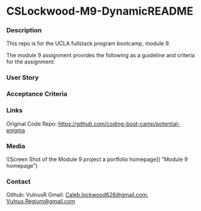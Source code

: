 # CSLockwood-M9-DynamicREADME

### Description
This repo is for the UCLA fullstack program bootcamp, module 9.<br>



The module 9 assignment provides the following as a guideline and criteria for the assignment:

### User Story


### Acceptance Criteria


### Links
Original Code Repo: https://github.com/coding-boot-camp/potential-enigma

### Media
![Screen Shot of the Module 9 project a portfolio homepage]( "Module 9 homepage")

### Contact
Github: VulnusR
Gmail: Caleb.lockwood626@gmail.com, Vulnus.Regium@gmail.com
